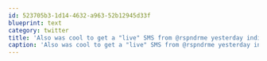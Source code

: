 ```yaml
---
id: 523705b3-1d14-4632-a963-52b12945d33f
blueprint: text
category: twitter
title: 'Also was cool to get a "live" SMS from @rspndrme yesterday indicating it was being used for a real fire call.  Nice to see it helping people'
caption: 'Also was cool to get a "live" SMS from @rspndrme yesterday indicating it was being used for a real fire call.  Nice to see it helping people'
---
```


